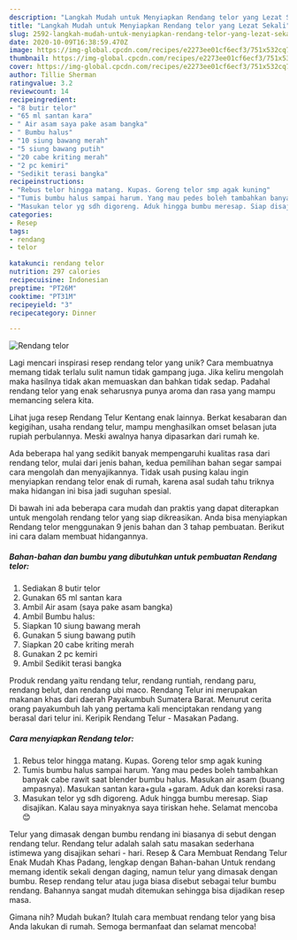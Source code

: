 ```yaml
---
description: "Langkah Mudah untuk Menyiapkan Rendang telor yang Lezat Sekali"
title: "Langkah Mudah untuk Menyiapkan Rendang telor yang Lezat Sekali"
slug: 2592-langkah-mudah-untuk-menyiapkan-rendang-telor-yang-lezat-sekali
date: 2020-10-09T16:38:59.470Z
image: https://img-global.cpcdn.com/recipes/e2273ee01cf6ecf3/751x532cq70/rendang-telor-foto-resep-utama.jpg
thumbnail: https://img-global.cpcdn.com/recipes/e2273ee01cf6ecf3/751x532cq70/rendang-telor-foto-resep-utama.jpg
cover: https://img-global.cpcdn.com/recipes/e2273ee01cf6ecf3/751x532cq70/rendang-telor-foto-resep-utama.jpg
author: Tillie Sherman
ratingvalue: 3.2
reviewcount: 14
recipeingredient:
- "8 butir telor"
- "65 ml santan kara"
- " Air asam saya pake asam bangka"
- " Bumbu halus"
- "10 siung bawang merah"
- "5 siung bawang putih"
- "20 cabe kriting merah"
- "2 pc kemiri"
- "Sedikit terasi bangka"
recipeinstructions:
- "Rebus telor hingga matang. Kupas. Goreng telor smp agak kuning"
- "Tumis bumbu halus sampai harum. Yang mau pedes boleh tambahkan banyak cabe rawit saat blender bumbu halus. Masukan air asam (buang ampasnya). Masukan santan kara+gula +garam. Aduk dan koreksi rasa."
- "Masukan telor yg sdh digoreng. Aduk hingga bumbu meresap. Siap disajikan. Kalau saya minyaknya saya tiriskan hehe. Selamat mencoba 😊"
categories:
- Resep
tags:
- rendang
- telor

katakunci: rendang telor 
nutrition: 297 calories
recipecuisine: Indonesian
preptime: "PT26M"
cooktime: "PT31M"
recipeyield: "3"
recipecategory: Dinner

---
```



![Rendang telor](https://img-global.cpcdn.com/recipes/e2273ee01cf6ecf3/751x532cq70/rendang-telor-foto-resep-utama.jpg)

Lagi mencari inspirasi resep rendang telor yang unik? Cara membuatnya memang tidak terlalu sulit namun tidak gampang juga. Jika keliru mengolah maka hasilnya tidak akan memuaskan dan bahkan tidak sedap. Padahal rendang telor yang enak seharusnya punya aroma dan rasa yang mampu memancing selera kita.

Lihat juga resep Rendang Telur Kentang enak lainnya. Berkat kesabaran dan kegigihan, usaha rendang telur, mampu menghasilkan omset belasan juta rupiah perbulannya. Meski awalnya hanya dipasarkan dari rumah ke.

Ada beberapa hal yang sedikit banyak mempengaruhi kualitas rasa dari rendang telor, mulai dari jenis bahan, kedua pemilihan bahan segar sampai cara mengolah dan menyajikannya. Tidak usah pusing kalau ingin menyiapkan rendang telor enak di rumah, karena asal sudah tahu triknya maka hidangan ini bisa jadi suguhan spesial.


Di bawah ini ada beberapa cara mudah dan praktis yang dapat diterapkan untuk mengolah rendang telor yang siap dikreasikan. Anda bisa menyiapkan Rendang telor menggunakan 9 jenis bahan dan 3 tahap pembuatan. Berikut ini cara dalam membuat hidangannya.

<!--inarticleads1-->

##### Bahan-bahan dan bumbu yang dibutuhkan untuk pembuatan Rendang telor:

1. Sediakan 8 butir telor
1. Gunakan 65 ml santan kara
1. Ambil  Air asam (saya pake asam bangka)
1. Ambil  Bumbu halus:
1. Siapkan 10 siung bawang merah
1. Gunakan 5 siung bawang putih
1. Siapkan 20 cabe kriting merah
1. Gunakan 2 pc kemiri
1. Ambil Sedikit terasi bangka


Produk rendang yaitu rendang telur, rendang runtiah, rendang paru, rendang belut, dan rendang ubi maco. Rendang Telur ini merupakan makanan khas dari daerah Payakumbuh Sumatera Barat. Menurut cerita orang payakumbuh lah yang pertama kali menciptakan rendang yang berasal dari telur ini. Keripik Rendang Telur - Masakan Padang. 

<!--inarticleads2-->

##### Cara menyiapkan Rendang telor:

1. Rebus telor hingga matang. Kupas. Goreng telor smp agak kuning
1. Tumis bumbu halus sampai harum. Yang mau pedes boleh tambahkan banyak cabe rawit saat blender bumbu halus. Masukan air asam (buang ampasnya). Masukan santan kara+gula +garam. Aduk dan koreksi rasa.
1. Masukan telor yg sdh digoreng. Aduk hingga bumbu meresap. Siap disajikan. Kalau saya minyaknya saya tiriskan hehe. Selamat mencoba 😊


Telur yang dimasak dengan bumbu rendang ini biasanya di sebut dengan rendang telur. Rendang telur adalah salah satu masakan sederhana istimewa yang disajikan sehari - hari. Resep &amp; Cara Membuat Rendang Telur Enak Mudah Khas Padang, lengkap dengan Bahan-bahan Untuk rendang memang identik sekali dengan daging, namun telur yang dimasak dengan bumbu. Resep rendang telur atau juga biasa disebut sebagai telur bumbu rendang. Bahannya sangat mudah ditemukan sehingga bisa dijadikan resep masa. 

Gimana nih? Mudah bukan? Itulah cara membuat rendang telor yang bisa Anda lakukan di rumah. Semoga bermanfaat dan selamat mencoba!
